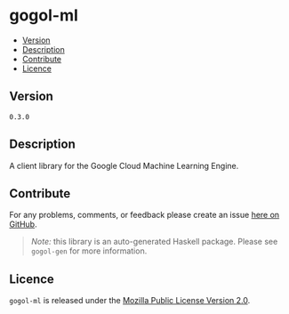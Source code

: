 # gogol-ml

* [Version](#version)
* [Description](#description)
* [Contribute](#contribute)
* [Licence](#licence)


## Version

`0.3.0`


## Description

A client library for the Google Cloud Machine Learning Engine.


## Contribute

For any problems, comments, or feedback please create an issue [here on GitHub](https://github.com/brendanhay/gogol/issues).

> _Note:_ this library is an auto-generated Haskell package. Please see `gogol-gen` for more information.


## Licence

`gogol-ml` is released under the [Mozilla Public License Version 2.0](http://www.mozilla.org/MPL/).
